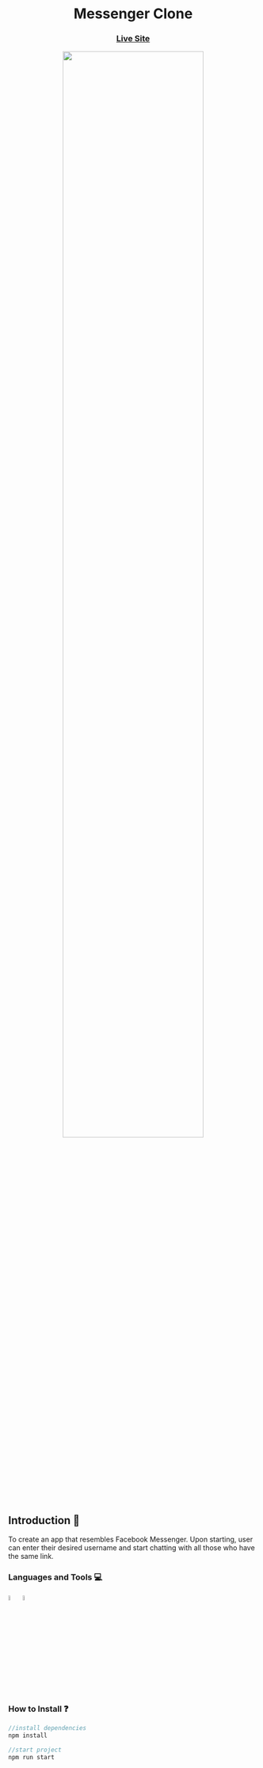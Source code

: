 <h1 align="center">Messenger Clone</h3> 
<p> <a href="https://messenger-clone-3cc38.web.app/"><h3 align="center" >Live Site</h3></a>
</p>

<p align="center">
<img src="https://i.ibb.co/GJ7yjQs/messenger-clone.png" height="75%" width="75%" >
</p>

## Introduction 🚀
To create an app that resembles Facebook Messenger. Upon starting, user can enter their desired username and start chatting with all those who have the same link. 

<h3 align="left">Languages and Tools 💻 </h3>
<p>
<a href="https://reactjs.org/" target="_blank"> <img src="https://cdn4.iconfinder.com/data/icons/logos-3/600/React.js_logo-256.png" alt="c" width="5%" height="5%"/></a>
<a href="https://firebase.google.com/" target="_blank"> <img src="https://img.icons8.com/color/344/google-firebase-console.png" alt="c" width="5%" height="5%"/></a>
</p>

<h3 align="left">How to Install ❓ </h3>

```javascript
//install dependencies
npm install

//start project
npm run start 
```

